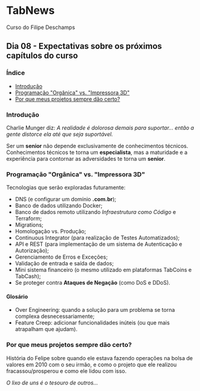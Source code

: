 # TabNews
Curso do Filipe Deschamps

## Dia 08 - Expectativas sobre os próximos capítulos do curso

### Índice
- [Introdução](#introdução)
- [Programação "Orgânica" vs. "Impressora 3D"](#programação-orgânica-vs-impressora-3d)
- [Por que meus projetos sempre dão certo?](#por-que-meus-projetos-sempre-dão-certo)

### Introdução

Charlie Munger diz: *A realidade é dolorosa demais para suportar... então a gente distorce ela até que seja suportável.*

Ser um **senior** não depende exclusivamente de conhecimentos técnicos. Conhecimentos técnicos te torna um **especialista**, mas a maturidade e a experiência para contornar as adversidades te torna um **senior**.

### Programação "Orgânica" vs. "Impressora 3D"

Tecnologias que serão exploradas futuramente:

- DNS (e configurar um domínio **.com.br**);
- Banco de dados utilizando Docker;
- Banco de dados remoto utilizando *Infraestrutura como Código* e Terraform;
- Migrations;
- Homologação vs. Produção;
- Continuous Integrator (para realização de Testes Automatizados);
- API e REST (para implementação de um sistema de Autenticação e Autorização);
- Gerenciamento de Erros e Exceções;
- Validação de entrada e saída de dados;
- Mini sistema financeiro (o mesmo utilizado em plataformas TabCoins e TabCash);
- Se proteger contra **Ataques de Negação** (como DoS e DDoS).

#### Glosário
- Over Engineering: quando a solução para um problema se torna complexa desnecessariamente;
- Feature Creep: adicionar funcionalidades inúteis (ou que mais atrapalham que ajudam).

### Por que meus projetos sempre dão certo?

História do Felipe sobre quando ele estava fazendo operações na bolsa de valores em 2010 com o seu irmão, e como o projeto que ele realizou fracassou/prosperou e como ele lidou com isso.

*O lixo de uns é o tesouro de outros...*
